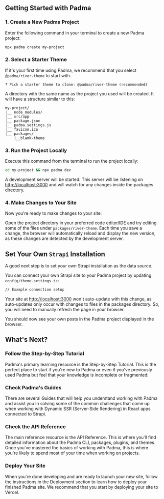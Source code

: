 ## Getting Started with Padma

### 1. Create a New Padma Project

Enter the following command in your terminal to create a new Padma project:

```bash
npx padma create my-project
```

### 2. Select a Starter Theme

If it's your first time using Padma, we recommend that you select `@padma/river-theme` to start with.

```
? Pick a starter theme to clone: @padma/river-theme (recommended)
```

A directory with the same name as the project you used will be created. It will have a structure similar to this:

```
my-project/
|__ node_modules/
|__ src/app   
|__ package.json
|__ padma.settings.js
|__ favicon.ico
|__ packages/
    |__blank-theme
```

### 3. Run the Project Locally

Execute this command from the terminal to run the project locally:

```bash
cd my-project && npx padma dev
```

A development server will be started. This server will be listening on [http://localhost:3000](http://localhost:3000) and will watch for any changes inside the packages directory.

### 4. Make Changes to Your Site

Now you're ready to make changes to your site:

Open the project directory in your preferred code editor/IDE and try editing some of the files under `packages/river-theme`. Each time you save a change, the browser will automatically reload and display the new version, as these changes are detected by the development server.

## Set Your Own `Strapi` Installation

A good next step is to set your own Strapi installation as the data source.

You can connect your own Strapi site to your Padma project by updating `config/theme.settings.ts`:

```bash
// Example connection setup
```

Your site at [http://localhost:3000](http://localhost:3000) won't auto-update with this change, as auto-updates only occur with changes to files in the packages directory. So, you will need to manually refresh the page in your browser.

You should now see your own posts in the Padma project displayed in the browser.

## What's Next?

### Follow the Step-by-Step Tutorial

Padma's primary learning resource is the Step-by-Step Tutorial. This is the perfect place to start if you're new to Padma or even if you've previously used Padma but feel that your knowledge is incomplete or fragmented.

### Check Padma's Guides

There are several Guides that will help you understand working with Padma and assist you in solving some of the common challenges that come up when working with Dynamic SSR (Server-Side Rendering) in React apps connected to Strapi.

### Check the API Reference

The main reference resource is the API Reference. This is where you'll find detailed information about the Padma CLI, packages, plugins, and themes. Once you've mastered the basics of working with Padma, this is where you're likely to spend most of your time when working on projects.

### Deploy Your Site

When you're done developing and are ready to launch your new site, follow the instructions in the Deployment section to learn how to deploy your finished Padma site. We recommend that you start by deploying your site to Vercel.
